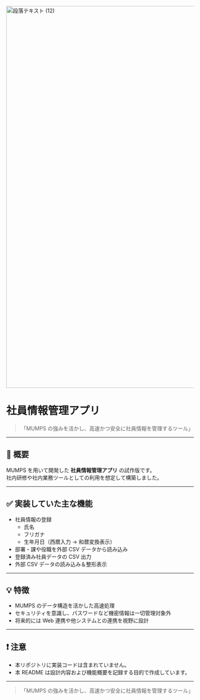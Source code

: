 <p>
  <img width="1536" height="1024" alt="段落テキスト (12)" src="https://github.com/user-attachments/assets/3b97a395-a3a4-49e2-bdb7-529bad89da97" />

</p>

# 社員情報管理アプリ

> 「MUMPS の強みを活かし、高速かつ安全に社員情報を管理するツール」

---

## 📌 概要

MUMPS を用いて開発した **社員情報管理アプリ** の試作版です。  
社内研修や社内業務ツールとしての利用を想定して構築しました。

---

## ✅ 実装していた主な機能

- 社員情報の登録
  - 氏名
  - フリガナ
  - 生年月日（西暦入力 → 和暦変換表示）
- 部署・課や役職を外部 CSV データから読み込み
- 登録済み社員データの CSV 出力
- 外部 CSV データの読み込み＆整形表示

---

## 💡 特徴

- MUMPS のデータ構造を活かした高速処理
- セキュリティを意識し、パスワードなど機密情報は一切管理対象外
- 将来的には Web 連携や他システムとの連携を視野に設計

---

## ❗ 注意

- 本リポジトリに実装コードは含まれていません。  
- 本 README は設計内容および機能概要を記録する目的で作成しています。

---

> 「MUMPS の強みを活かし、高速かつ安全に社員情報を管理するツール」
